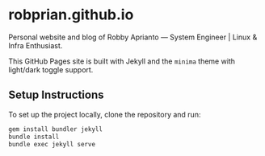 # robprian.github.io

Personal website and blog of Robby Aprianto — System Engineer | Linux & Infra Enthusiast.

This GitHub Pages site is built with Jekyll and the `minima` theme with light/dark toggle support.

## Setup Instructions

To set up the project locally, clone the repository and run:

```bash
gem install bundler jekyll
bundle install
bundle exec jekyll serve
```